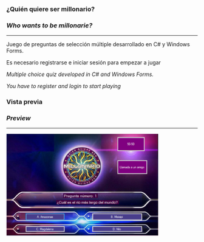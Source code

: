 ### ¿Quién quiere ser millonario?

### *Who wants to be millonarie?*

-----------------------------------------------

Juego de preguntas de selección múltiple desarrollado en C# y Windows Forms.

Es necesario registrarse e iniciar sesión para empezar a jugar

*Multiple choice quiz developed in C# and Windows Forms.*

*You have to register and login to start playing*


### Vista previa 

### *Preview*
--------------------------------------------

<img src="/juego.PNG" width="400">






